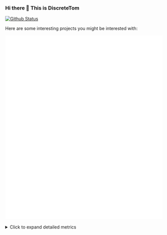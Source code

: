 ### Hi there 👋 This is DiscreteTom

[![Github Status](https://github-readme-stats.vercel.app/api?username=DiscreteTom&show_icons=true&count_private=true&theme=transparent&hide_border=true)](https://github.com/anuraghazra/github-readme-stats)

Here are some interesting projects you might be interested with:

![Repos](./repos.svg)

<details>
<summary>Click to expand detailed metrics</summary>

![Metrics](./metrics.svg)

</details>
